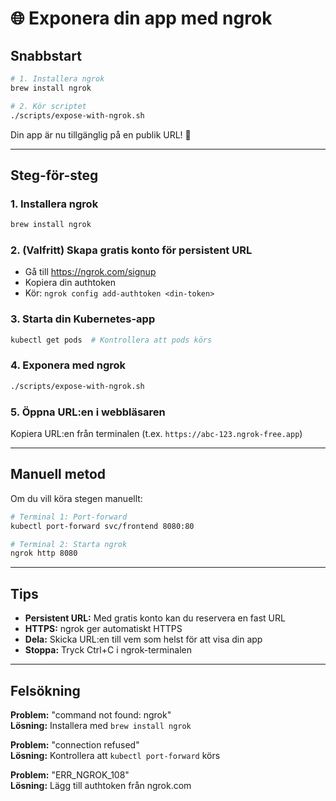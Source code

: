 # 🌐 Exponera din app med ngrok

## Snabbstart

```bash
# 1. Installera ngrok
brew install ngrok

# 2. Kör scriptet
./scripts/expose-with-ngrok.sh
```

Din app är nu tillgänglig på en publik URL! 🎉

---

## Steg-för-steg

### 1. Installera ngrok
```bash
brew install ngrok
```

### 2. (Valfritt) Skapa gratis konto för persistent URL
- Gå till https://ngrok.com/signup
- Kopiera din authtoken
- Kör: `ngrok config add-authtoken <din-token>`

### 3. Starta din Kubernetes-app
```bash
kubectl get pods  # Kontrollera att pods körs
```

### 4. Exponera med ngrok
```bash
./scripts/expose-with-ngrok.sh
```

### 5. Öppna URL:en i webbläsaren
Kopiera URL:en från terminalen (t.ex. `https://abc-123.ngrok-free.app`)

---

## Manuell metod

Om du vill köra stegen manuellt:

```bash
# Terminal 1: Port-forward
kubectl port-forward svc/frontend 8080:80

# Terminal 2: Starta ngrok
ngrok http 8080
```

---

## Tips

- **Persistent URL:** Med gratis konto kan du reservera en fast URL
- **HTTPS:** ngrok ger automatiskt HTTPS
- **Dela:** Skicka URL:en till vem som helst för att visa din app
- **Stoppa:** Tryck Ctrl+C i ngrok-terminalen

---

## Felsökning

**Problem:** "command not found: ngrok"  
**Lösning:** Installera med `brew install ngrok`

**Problem:** "connection refused"  
**Lösning:** Kontrollera att `kubectl port-forward` körs

**Problem:** "ERR_NGROK_108"  
**Lösning:** Lägg till authtoken från ngrok.com
